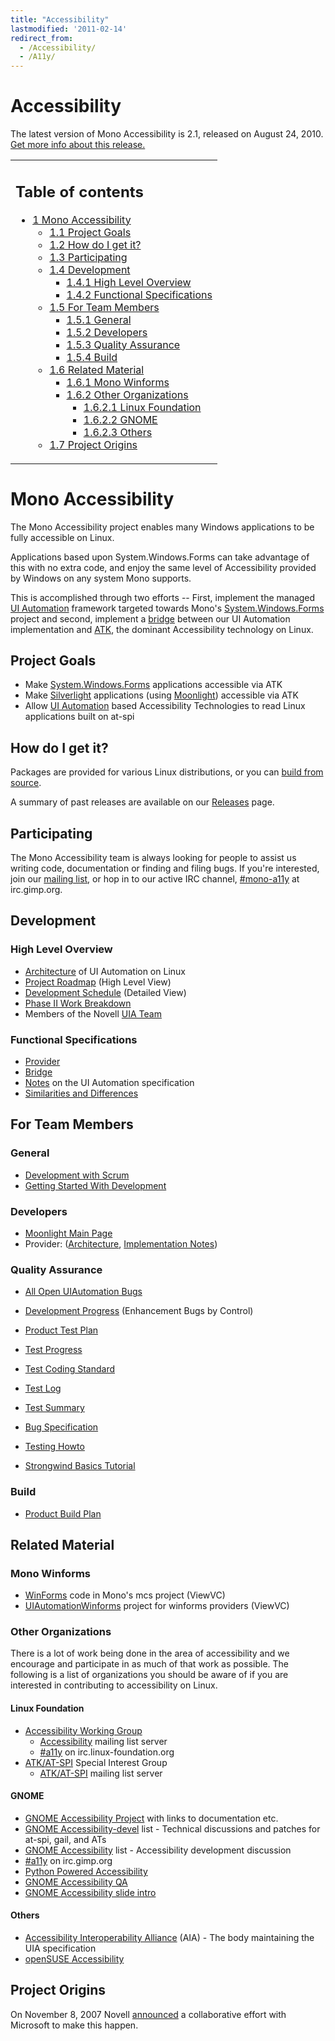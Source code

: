 ```yaml
---
title: "Accessibility"
lastmodified: '2011-02-14'
redirect_from:
  - /Accessibility/
  - /A11y/
---
```


Accessibility
=============

The latest version of Mono Accessibility is 2.1, released on August 24, 2010. [Get more info about this release.](/Accessibility:_Release_Notes_2.1 "Accessibility: Release Notes 2.1")

<table>
<col width="100%" />
<tbody>
<tr class="odd">
<td align="left"><h2>Table of contents</h2>
<ul>
<li><a href="#mono-accessibility">1 Mono Accessibility</a>
<ul>
<li><a href="#project-goals">1.1 Project Goals</a></li>
<li><a href="#how-do-i-get-it">1.2 How do I get it?</a></li>
<li><a href="#participating">1.3 Participating</a></li>
<li><a href="#development">1.4 Development</a>
<ul>
<li><a href="#high-level-overview">1.4.1 High Level Overview</a></li>
<li><a href="#functional-specifications">1.4.2 Functional Specifications</a></li>
</ul></li>
<li><a href="#for-team-members">1.5 For Team Members</a>
<ul>
<li><a href="#general">1.5.1 General</a></li>
<li><a href="#developers">1.5.2 Developers</a></li>
<li><a href="#quality-assurance">1.5.3 Quality Assurance</a></li>
<li><a href="#build">1.5.4 Build</a></li>
</ul></li>
<li><a href="#related-material">1.6 Related Material</a>
<ul>
<li><a href="#mono-winforms">1.6.1 Mono Winforms</a></li>
<li><a href="#other-organizations">1.6.2 Other Organizations</a>
<ul>
<li><a href="#linux-foundation">1.6.2.1 Linux Foundation</a></li>
<li><a href="#gnome">1.6.2.2 GNOME</a></li>
<li><a href="#others">1.6.2.3 Others</a></li>
</ul></li>
</ul></li>
<li><a href="#project-origins">1.7 Project Origins</a></li>
</ul></li>
</ul></td>
</tr>
</tbody>
</table>

Mono Accessibility
==================

The Mono Accessibility project enables many Windows applications to be fully accessible on Linux.

Applications based upon System.Windows.Forms can take advantage of this with no extra code, and enjoy the same level of Accessibility provided by Windows on any system Mono supports.

This is accomplished through two efforts -- First, implement the managed [UI Automation](/UI_Automation "UI Automation") framework targeted towards Mono's [System.Windows.Forms](/WinForms) project and second, implement a [bridge](/Accessibility:_UiaAtkBridge "Accessibility: UiaAtkBridge") between our UI Automation implementation and [ATK](http://www.linuxfoundation.org/en/Accessibility/ATK), the dominant Accessibility technology on Linux.

Project Goals
-------------

-   Make [System.Windows.Forms](/docs/gui/winforms/) applications accessible via ATK
-   Make [Silverlight](http://silverlight.net/) applications (using [Moonlight](/Moonlight "Moonlight")) accessible via ATK
-   Allow [UI Automation](/UI_Automation "UI Automation") based Accessibility Technologies to read Linux applications built on at-spi

How do I get it?
----------------

Packages are provided for various Linux distributions, or you can [build from source](/Accessibility:_Installing_From_Source "Accessibility: Installing From Source").

A summary of past releases are available on our [Releases](/Accessibility:_Releases "Accessibility: Releases") page.

Participating
-------------

The Mono Accessibility team is always looking for people to assist us writing code, documentation or finding and filing bugs. If you're interested, join our [mailing list](http://forge.novell.com/mailman/listinfo/mono-a11y), or hop in to our active IRC channel, [#mono-a11y](irc://irc.gimp.org/mono-a11y) at irc.gimp.org.

Development
-----------

### High Level Overview

-   [Architecture](/Accessibility:_Architecture "Accessibility: Architecture") of UI Automation on Linux
-   [Project Roadmap](/Accessibility:_Roadmap "Accessibility: Roadmap") (High Level View)
-   [Development Schedule](/Accessibility:_Project_Schedule "Accessibility: Project Schedule") (Detailed View)
-   [Phase II Work Breakdown](/Accessibility:_Phase_II_Work_Breakdown "Accessibility: Phase II Work Breakdown")
-   Members of the Novell [UIA Team](/Accessibility:_Team "Accessibility: Team")

### Functional Specifications

-   [Provider](/Accessibility:_Provider_Functional_Specification "Accessibility: Provider Functional Specification")
-   [Bridge](/Accessibility:_Bridge_Functional_Specification "Accessibility: Bridge Functional Specification")
-   [Notes](/Accessibility:_Specification_Notes "Accessibility: Specification Notes") on the UI Automation specification
-   [Similarities and Differences](/Accessibility:_Similarities_and_Differences "Accessibility: Similarities and Differences")

For Team Members
----------------

### General

-   [Development with Scrum](/Accessibility:_Scrum "Accessibility: Scrum")
-   [Getting Started With Development](/Accessibility:_Getting_Started_With_Development "Accessibility: Getting Started With Development")

### Developers

-   [Moonlight Main Page](/Accessibility:_Moonlight "Accessibility: Moonlight")
-   Provider: ([Architecture](/Accessibility:_Winforms_Implementation "Accessibility: Winforms Implementation"), [Implementation Notes](/Accessibility:_Implementation "Accessibility: Implementation"))

### Quality Assurance

-   [All Open UIAutomation Bugs](https://bugzilla.novell.com/buglist.cgi?query_format=advanced&short_desc_type=allwordssubstr&short_desc=&long_desc_type=fulltext&long_desc=&classification=Mono&product=UI+Automation&bug_file_loc_type=allwordssubstr&bug_file_loc=&status_whiteboard_type=allwordssubstr&status_whiteboard=&keywords_type=anywords&keywords=&deadlinefrom=&deadlineto=&bug_status=NEW&bug_status=ASSIGNED&bug_status=NEEDINFO&bug_status=REOPENED&emailassigned_to1=1&emailtype1=substring&email1=&emailassigned_to2=1&emailreporter2=1&emailqa_contact2=1&emailcc2=1&emailtype2=substring&email2=&bugidtype=include&bug_id=&votes=&chfieldfrom=&chfieldto=Now&chfieldvalue=&cmdtype=doit&order=Reuse+same+sort+as+last+time&field0-0-0=noop&type0-0-0=noop&value0-0-0=)
-   [Development Progress](/Accessibility:_Development_Progress "Accessibility: Development Progress") (Enhancement Bugs by Control)

-   [Product Test Plan](/Accessibility:_Test_Plan "Accessibility: Test Plan")
-   [Test Progress](/Accessibility:_Test_Plan_WinForms_Controls "Accessibility: Test Plan WinForms Controls")
-   [Test Coding Standard](/Accessibility:_Test_Coding_Standard "Accessibility: Test Coding Standard")
-   [Test Log](/Accessibility:_Test_Log "Accessibility: Test Log")
-   [Test Summary](/Accessibility:_Test_Summary "Accessibility: Test Summary")
-   [Bug Specification](/Accessibility:_Bug_Specification "Accessibility: Bug Specification")
-   [Testing Howto](/Accessibility:_Testing_Howto "Accessibility: Testing Howto")
-   [Strongwind Basics Tutorial](/Accessibility:_Strongwind_Basics "Accessibility: Strongwind Basics")

### Build

-   [Product Build Plan](/Accessibility:_Build_Plan "Accessibility: Build Plan")

Related Material
----------------

### Mono Winforms

-   [WinForms](http://github.com/mono/winforms) code in Mono's mcs project (ViewVC)
-   [UIAutomationWinforms](http://github.com/mono/uia2atk) project for winforms providers (ViewVC)

### Other Organizations

There is a lot of work being done in the area of accessibility and we encourage and participate in as much of that work as possible. The following is a list of organizations you should be aware of if you are interested in contributing to accessibility on Linux.

#### Linux Foundation

-   [Accessibility Working Group](http://www.linux-foundation.org/en/Accessibility)
    -   [Accessibility](https://lists.linux-foundation.org/mailman/listinfo/accessibility) mailing list server
    -   [#a11y](irc://irc.linux-foundation.org/a11y) on irc.linux-foundation.org
-   [ATK/AT-SPI](http://www.linux-foundation.org/en/Accessibility/ATK/AT-SPI) Special Interest Group
    -   [ATK/AT-SPI](https://lists.linux-foundation.org/mailman/listinfo/accessibility-atspi) mailing list server

#### GNOME

-   [GNOME Accessibility Project](http://live.gnome.org/GAP) with links to documentation etc.
-   [GNOME Accessibility-devel](http://mail.gnome.org/mailman/listinfo/gnome-accessibility-devel) list - Technical discussions and patches for at-spi, gail, and ATs
-   [GNOME Accessibility](http://mail.gnome.org/mailman/listinfo/gnome-accessibility-list) list - Accessibility development discussion
-   [#a11y](irc://irc.gimp.org/a11y) on irc.gimp.org
-   [Python Powered Accessibility](http://live.gnome.org/Accessibility/PythonPoweredAccessibility)
-   [GNOME Accessibility QA](http://developer.gnome.org/projects/gap/testing/index.html)
-   [GNOME Accessibility slide intro](http://developer.gnome.org/projects/gap/presentations/GUAD3C/keynote/start.html)

#### Others

-   [Accessibility Interoperability Alliance](http://accessinteropalliance.org) (AIA) - The body maintaining the UIA specification
-   [openSUSE Accessibility](http://en.opensuse.org/Accessibility)

Project Origins
---------------

On November 8, 2007 Novell [announced](http://www.novell.com/news/press/microsoft-and-novell-celebrate-year-of-interoperability-expand-collaboration-agreement) a collaborative effort with Microsoft to make this happen.

